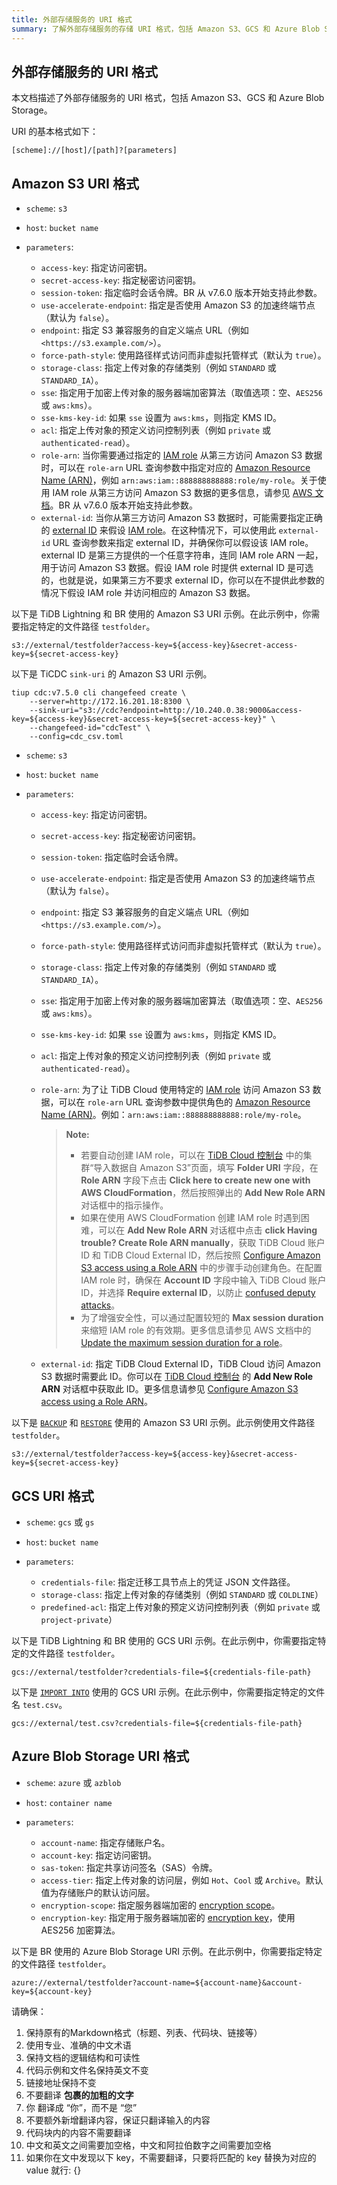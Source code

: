 ```yaml
---
title: 外部存储服务的 URI 格式
summary: 了解外部存储服务的存储 URI 格式，包括 Amazon S3、GCS 和 Azure Blob Storage。
---
```


## 外部存储服务的 URI 格式

本文档描述了外部存储服务的 URI 格式，包括 Amazon S3、GCS 和 Azure Blob Storage。

URI 的基本格式如下：

```shell
[scheme]://[host]/[path]?[parameters]
```

## Amazon S3 URI 格式

<CustomContent platform="tidb">

- `scheme`: `s3`
- `host`: `bucket name`
- `parameters`:

    - `access-key`: 指定访问密钥。
    - `secret-access-key`: 指定秘密访问密钥。
    - `session-token`: 指定临时会话令牌。BR 从 v7.6.0 版本开始支持此参数。
    - `use-accelerate-endpoint`: 指定是否使用 Amazon S3 的加速终端节点（默认为 `false`）。
    - `endpoint`: 指定 S3 兼容服务的自定义端点 URL（例如 `<https://s3.example.com/>`）。
    - `force-path-style`: 使用路径样式访问而非虚拟托管样式（默认为 `true`）。
    - `storage-class`: 指定上传对象的存储类别（例如 `STANDARD` 或 `STANDARD_IA`）。
    - `sse`: 指定用于加密上传对象的服务器端加密算法（取值选项：空、`AES256` 或 `aws:kms`）。
    - `sse-kms-key-id`: 如果 `sse` 设置为 `aws:kms`，则指定 KMS ID。
    - `acl`: 指定上传对象的预定义访问控制列表（例如 `private` 或 `authenticated-read`）。
    - `role-arn`: 当你需要通过指定的 [IAM role](https://docs.aws.amazon.com/IAM/latest/UserGuide/id_roles.html) 从第三方访问 Amazon S3 数据时，可以在 `role-arn` URL 查询参数中指定对应的 [Amazon Resource Name (ARN)](https://docs.aws.amazon.com/general/latest/gr/aws-arns-and-namespaces.html)，例如 `arn:aws:iam::888888888888:role/my-role`。关于使用 IAM role 从第三方访问 Amazon S3 数据的更多信息，请参见 [AWS 文档](https://docs.aws.amazon.com/IAM/latest/UserGuide/id_roles_common-scenarios_third-party.html)。BR 从 v7.6.0 版本开始支持此参数。
    - `external-id`: 当你从第三方访问 Amazon S3 数据时，可能需要指定正确的 [external ID](https://docs.aws.amazon.com/IAM/latest/UserGuide/id_roles_create_for-user_externalid.html) 来假设 [IAM role](https://docs.aws.amazon.com/IAM/latest/UserGuide/id_roles.html)。在这种情况下，可以使用此 `external-id` URL 查询参数来指定 external ID，并确保你可以假设该 IAM role。external ID 是第三方提供的一个任意字符串，连同 IAM role ARN 一起，用于访问 Amazon S3 数据。假设 IAM role 时提供 external ID 是可选的，也就是说，如果第三方不要求 external ID，你可以在不提供此参数的情况下假设 IAM role 并访问相应的 Amazon S3 数据。

以下是 TiDB Lightning 和 BR 使用的 Amazon S3 URI 示例。在此示例中，你需要指定特定的文件路径 `testfolder`。

```shell
s3://external/testfolder?access-key=${access-key}&secret-access-key=${secret-access-key}
```

以下是 TiCDC `sink-uri` 的 Amazon S3 URI 示例。

```shell
tiup cdc:v7.5.0 cli changefeed create \
    --server=http://172.16.201.18:8300 \
    --sink-uri="s3://cdc?endpoint=http://10.240.0.38:9000&access-key=${access-key}&secret-access-key=${secret-access-key}" \
    --changefeed-id="cdcTest" \
    --config=cdc_csv.toml
```

</CustomContent>

<CustomContent platform="tidb-cloud">

- `scheme`: `s3`
- `host`: `bucket name`
- `parameters`:

    - `access-key`: 指定访问密钥。
    - `secret-access-key`: 指定秘密访问密钥。
    - `session-token`: 指定临时会话令牌。
    - `use-accelerate-endpoint`: 指定是否使用 Amazon S3 的加速终端节点（默认为 `false`）。
    - `endpoint`: 指定 S3 兼容服务的自定义端点 URL（例如 `<https://s3.example.com/>`）。
    - `force-path-style`: 使用路径样式访问而非虚拟托管样式（默认为 `true`）。
    - `storage-class`: 指定上传对象的存储类别（例如 `STANDARD` 或 `STANDARD_IA`）。
    - `sse`: 指定用于加密上传对象的服务器端加密算法（取值选项：空、`AES256` 或 `aws:kms`）。
    - `sse-kms-key-id`: 如果 `sse` 设置为 `aws:kms`，则指定 KMS ID。
    - `acl`: 指定上传对象的预定义访问控制列表（例如 `private` 或 `authenticated-read`）。
    - `role-arn`: 为了让 TiDB Cloud 使用特定的 [IAM role](https://docs.aws.amazon.com/IAM/latest/UserGuide/id_roles.html) 访问 Amazon S3 数据，可以在 `role-arn` URL 查询参数中提供角色的 [Amazon Resource Name (ARN)](https://docs.aws.amazon.com/general/latest/gr/aws-arns-and-namespaces.html)。例如：`arn:aws:iam::888888888888:role/my-role`。

        > **Note:**
        >
        > - 若要自动创建 IAM role，可以在 [TiDB Cloud 控制台](https://tidbcloud.com/) 中的集群“导入数据自 Amazon S3”页面，填写 **Folder URI** 字段，在 **Role ARN** 字段下点击 **Click here to create new one with AWS CloudFormation**，然后按照弹出的 **Add New Role ARN** 对话框中的指示操作。
        > - 如果在使用 AWS CloudFormation 创建 IAM role 时遇到困难，可以在 **Add New Role ARN** 对话框中点击 **click Having trouble? Create Role ARN manually**，获取 TiDB Cloud 账户 ID 和 TiDB Cloud External ID，然后按照 [Configure Amazon S3 access using a Role ARN](https://docs.pingcap.com/tidbcloud/dedicated-external-storage#configure-amazon-s3-access-using-a-role-arn) 中的步骤手动创建角色。在配置 IAM role 时，确保在 **Account ID** 字段中输入 TiDB Cloud 账户 ID，并选择 **Require external ID**，以防止 [confused deputy attacks](https://docs.aws.amazon.com/IAM/latest/UserGuide/confused-deputy.html)。
        > - 为了增强安全性，可以通过配置较短的 **Max session duration** 来缩短 IAM role 的有效期。更多信息请参见 AWS 文档中的 [Update the maximum session duration for a role](https://docs.aws.amazon.com/IAM/latest/UserGuide/id_roles_update-role-settings.html#id_roles_update-session-duration)。

    - `external-id`: 指定 TiDB Cloud External ID，TiDB Cloud 访问 Amazon S3 数据时需要此 ID。你可以在 [TiDB Cloud 控制台](https://tidbcloud.com/) 的 **Add New Role ARN** 对话框中获取此 ID。更多信息请参见 [Configure Amazon S3 access using a Role ARN](https://docs.pingcap.com/tidbcloud/dedicated-external-storage#configure-amazon-s3-access-using-a-role-arn)。

以下是 [`BACKUP`](/sql-statements/sql-statement-backup.md) 和 [`RESTORE`](/sql-statements/sql-statement-restore.md) 使用的 Amazon S3 URI 示例。此示例使用文件路径 `testfolder`。

```shell
s3://external/testfolder?access-key=${access-key}&secret-access-key=${secret-access-key}
```

</CustomContent>

## GCS URI 格式

- `scheme`: `gcs` 或 `gs`
- `host`: `bucket name`
- `parameters`:

    - `credentials-file`: 指定迁移工具节点上的凭证 JSON 文件路径。
    - `storage-class`: 指定上传对象的存储类别（例如 `STANDARD` 或 `COLDLINE`）
    - `predefined-acl`: 指定上传对象的预定义访问控制列表（例如 `private` 或 `project-private`）

<CustomContent platform="tidb">

以下是 TiDB Lightning 和 BR 使用的 GCS URI 示例。在此示例中，你需要指定特定的文件路径 `testfolder`。

```shell
gcs://external/testfolder?credentials-file=${credentials-file-path}
```

</CustomContent>

以下是 [`IMPORT INTO`](/sql-statements/sql-statement-import-into.md) 使用的 GCS URI 示例。在此示例中，你需要指定特定的文件名 `test.csv`。

```shell
gcs://external/test.csv?credentials-file=${credentials-file-path}
```

## Azure Blob Storage URI 格式

- `scheme`: `azure` 或 `azblob`
- `host`: `container name`
- `parameters`:

    - `account-name`: 指定存储账户名。
    - `account-key`: 指定访问密钥。
    - `sas-token`: 指定共享访问签名（SAS）令牌。
    - `access-tier`: 指定上传对象的访问层，例如 `Hot`、`Cool` 或 `Archive`。默认值为存储账户的默认访问层。
    - `encryption-scope`: 指定服务器端加密的 [encryption scope](https://learn.microsoft.com/en-us/azure/storage/blobs/encryption-scope-manage?tabs=powershell#upload-a-blob-with-an-encryption-scope)。
    - `encryption-key`: 指定用于服务器端加密的 [encryption key](https://learn.microsoft.com/en-us/azure/storage/blobs/encryption-customer-provided-keys)，使用 AES256 加密算法。

以下是 BR 使用的 Azure Blob Storage URI 示例。在此示例中，你需要指定特定的文件路径 `testfolder`。

```shell
azure://external/testfolder?account-name=${account-name}&account-key=${account-key}
```


请确保：
1. 保持原有的Markdown格式（标题、列表、代码块、链接等）
2. 使用专业、准确的中文术语
3. 保持文档的逻辑结构和可读性
4. 代码示例和文件名保持英文不变
5. 链接地址保持不变
6. 不要翻译 **包裹的加粗的文字**
7. 你 翻译成 “你”，而不是 “您”
8. 不要额外新增翻译内容，保证只翻译输入的内容
9. 代码块内的内容不需要翻译
10. 中文和英文之间需要加空格，中文和阿拉伯数字之间需要加空格
11. 如果你在文中发现以下 key，不需要翻译，只要将匹配的 key 替换为对应的 value 就行:
{}
